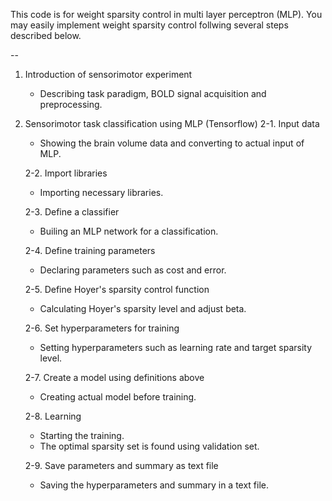 This code is for weight sparsity control in multi layer perceptron (MLP). 
You may easily implement weight sparsity control follwing several steps described below.  

--

1. Introduction of sensorimotor experiment
    - Describing task paradigm, BOLD signal acquisition and preprocessing.
  
2. Sensorimotor task classification using MLP (Tensorflow)
    2-1. Input data
      - Showing the brain volume data and converting to actual input of MLP.
    
    2-2. Import libraries
      - Importing necessary libraries.
    
    2-3. Define a classifier
      - Builing an MLP network for a classification.
    
    2-4. Define training parameters
      - Declaring parameters such as cost and error.
    
    2-5. Define Hoyer's sparsity control function
      - Calculating Hoyer's sparsity level and adjust beta.
    
    2-6. Set hyperparameters for training
      - Setting hyperparameters such as learning rate and target sparsity level.
  
    2-7. Create a model using definitions above
      - Creating actual model before training.
    
    2-8. Learning
      - Starting the training.
      - The optimal sparsity set is found using validation set.
    
    2-9. Save parameters and summary as text file
      - Saving the hyperparameters and summary in a text file.

